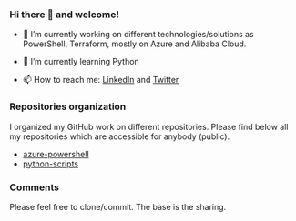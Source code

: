 ### Hi there 👋 and welcome!

- 🔭 I’m currently working on different technologies/solutions as PowerShell, Terraform, mostly on Azure and Alibaba Cloud.

- 🌱 I’m currently learning Python
- 📫 How to reach me: [LinkedIn]() and [Twitter]()

### Repositories organization 

I organized my GitHub work on different repositories.
Please find below all my repositories which are accessible for anybody (public).

- [azure-powershell](https://github.com/ropy1971/azure-powershell)
- [python-scripts](https://github.com/ropy1971/python-scripts)

### Comments

Please feel free to clone/commit.
The base is the sharing.
